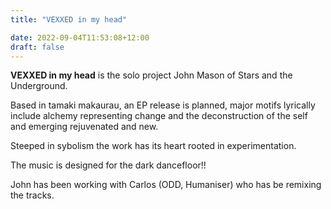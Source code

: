 ```yaml
---
title: "VEXXED in my head"

date: 2022-09-04T11:53:08+12:00
draft: false
---
```


**VEXXED in my head** is the solo project John Mason of Stars and the Underground. 

Based in tamaki makaurau, an EP release is planned, major motifs lyrically include alchemy representing change and the deconstruction of the self and emerging rejuvenated and new.

Steeped in sybolism the work has its heart rooted in experimentation.  

The music is designed for the dark dancefloor!!

John has been working with Carlos (ODD, Humaniser) who has be remixing the tracks.



